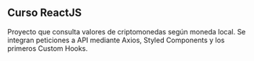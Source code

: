 ## Curso ReactJS

Proyecto que consulta valores de criptomonedas según moneda local. Se integran peticiones a API mediante Axios, Styled Components y los primeros Custom Hooks.
